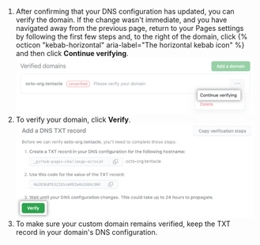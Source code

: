 1. After confirming that your DNS configuration has updated, you can verify the domain. If the change wasn't immediate, and you have navigated away from the previous page, return to your Pages settings by following the first few steps and, to the right of the domain, click {% octicon "kebab-horizontal" aria-label="The horizontal kebab icon" %} and then click **Continue verifying**.
  ![Continue verifying option on Pages settings](/assets/images/help/pages/verify-continue.png)
1. To verify your domain, click **Verify**.
  ![Verify button on Pages settings](/assets/images/help/pages/verify-button.png)
1. To make sure your custom domain remains verified, keep the TXT record in your domain's DNS configuration.